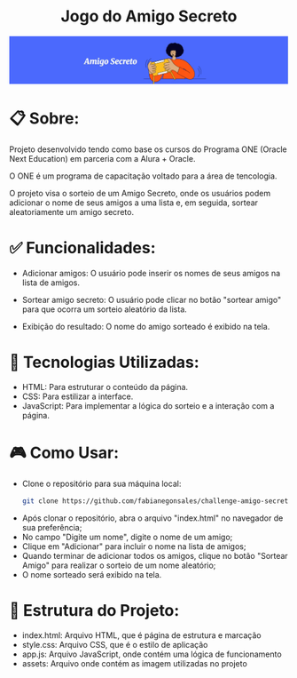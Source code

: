 <h1 align="center" >Jogo do Amigo Secreto </h1>

![capa](https://github.com/fabianegonsales/challenge-amigo-secreto/blob/main/assets/capa-amigo-sacreto-readme.png?raw=true)

# 📋 Sobre:
Projeto desenvolvido tendo como base os cursos do Programa ONE (Oracle Next Education) em parceria com a Alura + Oracle.

  O ONE é um programa de capacitação voltado para a área de tencologia.

O projeto visa o sorteio de um Amigo Secreto, onde os usuários podem adicionar o nome de seus amigos a uma lista e, em seguida, sortear aleatoriamente um amigo secreto. 



# ✅ Funcionalidades:

- Adicionar amigos: O usuário pode inserir os nomes de seus amigos na lista de amigos.
  
- Sortear amigo secreto: O usuário pode clicar no botão "sortear amigo" para que ocorra um sorteio aleatório da lista.

- Exibição do resultado: O nome do amigo sorteado é exibido na tela.


# 🚀 Tecnologias Utilizadas:

- HTML: Para estruturar o conteúdo da página.
- CSS: Para estilizar a interface.
- JavaScript: Para implementar a lógica do sorteio e a interação com a página.

# 🎮 Como Usar:

- Clone o repositório para sua máquina local:
   ```bash
   git clone https://github.com/fabianegonsales/challenge-amigo-secreto.git

- Após clonar o repositório, abra o arquivo "index.html" no navegador de sua preferência;
- No campo "Digite um nome", digite o nome de um amigo;
- Clique em "Adicionar" para incluir o nome na lista de amigos;
- Quando terminar de adicionar todos os amigos, clique no botão "Sortear Amigo" para realizar o sorteio de um nome aleatório;
- O nome sorteado será exibido na tela.


# 📑 Estrutura do Projeto:
- index.html: Arquivo HTML, que é página de estrutura e marcação
- style.css: Arquivo CSS, que é o estilo de aplicação
- app.js: Arquivo JavaScript, onde contém uma lógica de funcionamento
- assets: Arquivo onde contém as imagem utilizadas no projeto








